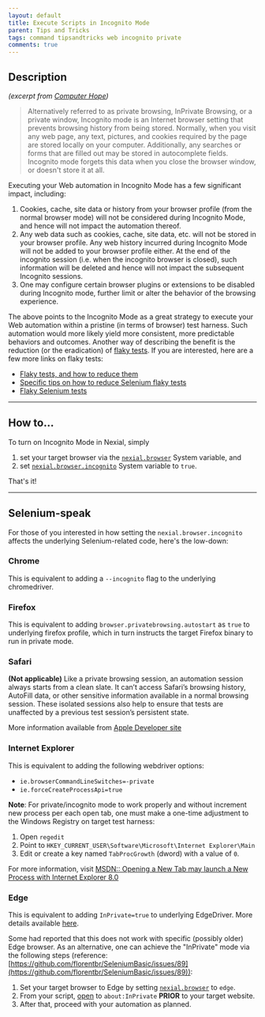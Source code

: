 ```yaml
---
layout: default
title: Execute Scripts in Incognito Mode
parent: Tips and Tricks
tags: command tipsandtricks web incognito private
comments: true
---
```


## Description
*(excerpt from [Computer Hope](https://www.computerhope.com/jargon/i/incognito.htm))*
> Alternatively referred to as private browsing, InPrivate Browsing, or a private window, Incognito mode is an 
> Internet browser setting that prevents browsing history from being stored. Normally, when you visit any web page, 
> any text, pictures, and cookies required by the page are stored locally on your computer. Additionally, any searches 
> or forms that are filled out may be stored in autocomplete fields. Incognito mode forgets this data when you close 
> the browser window, or doesn't store it at all.

Executing your Web automation in Incognito Mode has a few significant impact, including:
1. Cookies, cache, site data or history from your browser profile (from the normal browser mode) will not be considered 
   during Incognito Mode, and hence will not impact the automation thereof.
2. Any web data such as cookies, cache, site data, etc. will not be stored in your browser profile. Any web history 
   incurred during Incognito Mode will not be added to your browser profile either. At the end of the incognito 
   session (i.e. when the incognito browser is closed), such information will be deleted and hence will not impact the 
   subsequent Incognito sessions.
3. One may configure certain browser plugins or extensions to be disabled during Incognito mode, further limit or alter
   the behavior of the browsing experience.

The above points to the Incognito Mode as a great strategy to execute your Web automation within a pristine (in terms 
of browser) test harness. Such automation would more likely yield more consistent, more predictable behaviors and 
outcomes. Another way of describing the benefit is the reduction (or the eradication) of 
[flaky tests](https://hackernoon.com/flaky-tests-a-war-that-never-ends-9aa32fdef359). If you are interested, here
are a few more links on flaky tests:

- [Flaky tests, and how to reduce them](https://testinium.com/blog/flaky-tests-and-how-to-reduce-them/)
- [Specific tips on how to reduce Selenium flaky tests](https://www.shield34.com/blog/specific-tips-on-how-to-reduce-selenium-flaky-tests-that-every-coder-should-know/)
- [Flaky Selenium tests](https://ultimateqa.com/selenium-tests-flaky/)

-----

## How to...
To turn on Incognito Mode in Nexial, simply 
1. set your target browser via the [`nexial.browser`](../systemvars/index#nexial.browser) 
   System variable, and 
2. set [`nexial.browser.incognito`](../systemvars/index#nexial.browser.incognito) System variable to 
   `true`. 
   
That's it!

-----

## Selenium-speak
For those of you interested in how setting the `nexial.browser.incognito` affects the underlying Selenium-related code,
here's the low-down:

### Chrome
This is equivalent to adding a `--incognito` flag to the underlying chromedriver.

### Firefox
This is equivalent to adding `browser.privatebrowsing.autostart` as `true` to underlying firefox profile, which in turn
instructs the target Firefox binary to run in private mode.

### Safari
**(Not applicable)**
Like a private browsing session, an automation session always starts from a clean slate. It can’t access Safari’s 
browsing history, AutoFill data, or other sensitive information available in a normal browsing session. These 
isolated sessions also help to ensure that tests are unaffected by a previous test session’s persistent state.

More information available from [Apple Developer site](https://developer.apple.com/documentation/webkit/about_webdriver_for_safari)

### Internet Explorer
This is equivalent to adding the following webdriver options:
- `ie.browserCommandLineSwitches=-private`
- `ie.forceCreateProcessApi=true`

**Note**: For private/incognito mode to work properly and without increment new process per each open tab, one
must make a one-time adjustment to the Windows Registry on target test harness:

1. Open `regedit`
2. Point to `HKEY_CURRENT_USER\Software\Microsoft\Internet Explorer\Main`
3. Edit or create a key named `TabProcGrowth` (dword) with a value of `0`.

For more information, visit [MSDN:: Opening a New Tab may launch a New Process with Internet Explorer 8.0](https://blogs.msdn.microsoft.com/askie/2009/03/09/opening-a-new-tab-may-launch-a-new-process-with-internet-explorer-8-0/)

### Edge
This is equivalent to adding `InPrivate=true` to underlying EdgeDriver.  More details available 
[here](https://docs.microsoft.com/en-us/microsoft-edge/webdriver).

Some had reported that this does not work with specific (possibly older) Edge browser. As an alternative, one can 
achieve the "InPrivate" mode via the following steps 
(reference: [https://github.com/florentbr/SeleniumBasic/issues/89](https://github.com/florentbr/SeleniumBasic/issues/89)):

1. Set your target browser to Edge by setting [`nexial.browser`](../systemvars/index#nexial.browser) to `edge`.
2. From your script, [open](../commands/web/open(url)) to `about:InPrivate` **PRIOR** to your target website.
3. After that, proceed with your automation as planned.
